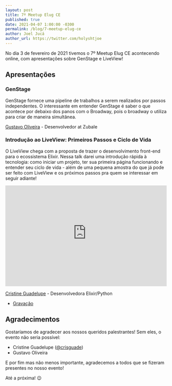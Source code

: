 ```yaml
---
layout: post
title: 7º Meetup Elug CE
published: true
date: 2021-04-07 1:00:00 -0300
permalink: /blog/7-meetup-elug-ce
author: Joel Jucá
author_url: https://twitter.com/holyshtjoe
---
```


No dia 3 de fevereiro de 2021 tivemos o 7º Meetup Elug CE acontecendo online, com apresentações sobre GenStage e LiveView!

## Apresentações

### GenStage

GenStage fornece uma pipeline de trabalhos a serem realizados por passos independentes. O interessante em entender GenStage é saber o que acontece por debaixo dos panos com o Broadway, pois o broadway o utiliza para criar de maneira simultânea.

[Gustavo Oliveira](https://www.linkedin.com/in/gustavo-oliveira-642b23aa/) - Desenvolvedor at Zubale

<!-- - [Gravação](https://www.youtube.com/watch?v=EMBED_CODE_HERE) -->

### Introdução ao LiveView: Primeiros Passos e Ciclo de Vida

O LiveView chega com a proposta de trazer o desenvolvimento front-end para o ecossistema Elixir. Nessa talk darei uma introdução rápida à tecnologia: como iniciar um projeto, ter sua primeira página funcionando e entender seu ciclo de vida - além de uma pequena amostra do que já pode ser feito com LiveView e os próximos passos pra quem se interessar em seguir adiante!

<p style="text-align:center">
  <iframe src="https://www.youtube-nocookie.com/embed/CIgNRzraiNI" frameborder="0" allow="accelerometer; autoplay; clipboard-write; encrypted-media; gyroscope; picture-in-picture" allowfullscreen style="max-width:560px;height:315px;width:100%"></iframe>
</p>

[Cristine Guadelupe](https://www.linkedin.com/in/cristineguadelupe/) - Desenvolvedora Elixir/Python

- [Gravação](https://www.youtube.com/watch?v=CIgNRzraiNI)

## Agradecimentos

Gostaríamos de agradecer aos nossos queridos palestrantes! Sem eles, o evento não seria possível:

- Cristine Guadelupe ([@crisguade](https://twitter.com/crisguade))
- Gustavo Oliveira

E por fim mas não menos importante, agradecemos a todos que se fizeram presentes no nosso evento!

Até a próxima! 😉
